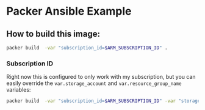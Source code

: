 # Packer Ansible Example

## How to build this image:

``` bash
packer build  -var "subscription_id=$ARM_SUBSCRIPTION_ID" .
```

### Subscription ID

Right now this is configured to only work with my subscription, but you can easily override the `var.storage_account` and `var.resource_group_name` variables:

``` bash
packer build  -var "subscription_id=$ARM_SUBSCRIPTION_ID" -var "storage_account=foo" -var "resource_group_name=bar" .
```

